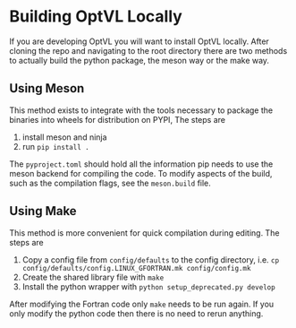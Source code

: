 # Building OptVL Locally
If you are developing OptVL you will want to install OptVL locally.
After cloning the repo and navigating to the root directory there are two methods to actually build the python package, the meson way or the make way. 

## Using Meson
This method exists to integrate with the tools necessary to package the binaries into wheels for distribution on PYPI, 
The steps are 

1. install meson and ninja
2. run `pip install .`

The `pyproject.toml` should hold all the information pip needs to use the meson backend for compiling the code. 
To modify aspects of the build, such as the compilation flags, see the `meson.build` file. 

## Using Make
This method is more convenient for quick compilation during editing. The steps are

1. Copy a config file from `config/defaults` to the config directory, i.e. `cp  config/defaults/config.LINUX_GFORTRAN.mk config/config.mk`
2. Create the shared library file with `make`
3. Install the python wrapper with `python setup_deprecated.py develop`

After modifying the Fortran code only `make` needs to be run again. 
If you only modify the python code then there is no need to rerun anything. 

